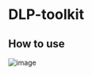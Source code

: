 # DLP-toolkit
## How to use
![image](https://github.com/user-attachments/assets/762b496c-51e7-4378-a0ca-9d61354b2a35)

